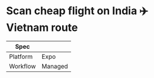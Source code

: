 # Scan cheap flight on India ✈️ Vietnam route

| Spec                                     |           |
|----------------------------------------- |-----------|
| Platform               | Expo      |
| Workflow              | Managed    |
